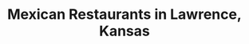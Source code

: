 ---
active: true
name: Mexican
sitemap: true
slug: mexican
title: Mexican Restaurants in Lawrence, Kansas
---